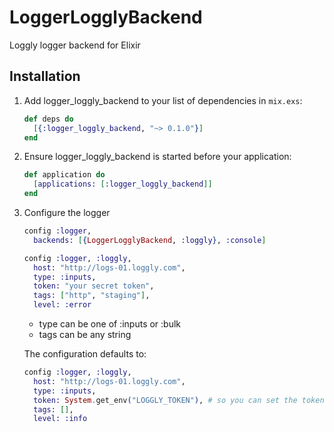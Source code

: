 # LoggerLogglyBackend

Loggly logger backend for Elixir

## Installation

  1. Add logger_loggly_backend to your list of dependencies in `mix.exs`:
        ```elixir
        def deps do
          [{:logger_loggly_backend, "~> 0.1.0"}]
        end
        ```

  2. Ensure logger_loggly_backend is started before your application:
        ```elixir
        def application do
          [applications: [:logger_loggly_backend]]
        end
        ```

  3. Configure the logger
        ```elixir
        config :logger,
          backends: [{LoggerLogglyBackend, :loggly}, :console]

        config :logger, :loggly,
          host: "http://logs-01.loggly.com",
          type: :inputs,
          token: "your secret token",
          tags: ["http", "staging"],
          level: :error
        ```

        * type can be one of :inputs or :bulk  
        * tags can be any string

        The configuration defaults to:
        ```elixir
        config :logger, :loggly,
          host: "http://logs-01.loggly.com",
          type: :inputs,
          token: System.get_env("LOGGLY_TOKEN"), # so you can set the token as an environment variable which is recommended
          tags: [],
          level: :info
        ```
